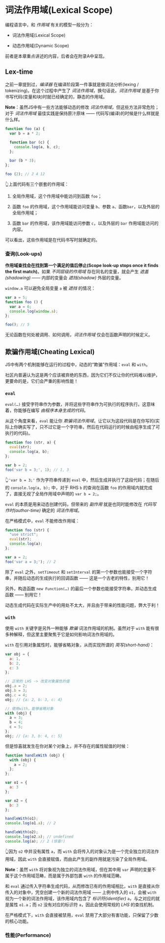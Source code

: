 # 词法作用域(Lexical Scope)
编程语言中，和 *作用域* 有关的模型一般分为：
- 词法作用域(Lexical Scope)

- 动态作用域(Dynamic Scope)

前者是本章重点讲述的内容，后者会在附录A中呈现。

## Lex-time
之前一章提到过，*编译器* 在编译阶段第一件事就是做词法分析(lexing / tokenizing)。在这个过程中产生了 *词法作用域*，换句话说，*词法作用域* 是基于你书写代码(变量和块)时就已经确定的，静态的作用域。

**Note**：虽然JS中有一些方法能够动态的修改 *词法作用域*，但这些方法非常危险；对于 *词法作用域* 最佳实践是保持原汁原味 —— 代码写(编译)的时候是什么样就是什么样。

```javascript
function foo (a) {
  var b = a * 2;
  
  function bar (c) {
    console.log(a, b, c);
  };

  bar (b * 3);
};

foo (2); // 2 4 12
```
👆上面代码有三个嵌套的作用域：
1. 全局作用域，这个作用域中能访问到函数 `foo`；

2. 函数 `foo` 的作用域，这个作用域能访问变量 `b`、参数 `a`、函数`bar`，以及外层的全局作用域；

3. 函数 `bar` 的作用域，该作用域能访问参数 `c`，以及外层的 `bar` 作用域能访问的内容。

可以看出，这些作用域是在代码书写时就确定的。

### 查询(Look-ups)
**作用域查找会在找到第一个满足的值后停止(Scope look-up stops once it finds the first match)**。如果 *不同层级的作用域* 存在同名的变量，就会产生 *遮盖(shadowing)* —— 内部的变量会 *遮挡(shadow)* 外层的变量。

`window.a` 可以避免全局变量 `a` 被 *遮挡* 的情况：
```javascript
var a = 5;
function foo () {
  var a = 6;
  console.log(window.a);
};

foo(); // 5
```

无论函数在何处被调用、如何调用，*词法作用域* 仅会在函数声明的时候定义。

## 欺骗作用域(Cheating Lexical)
JS中有两个机制能够在运行的过程中，动态的“欺骗”作用域：`eval` 和 `with`。

社区内普遍认为这是两个应该被弃绝的东西，因为它们不仅让你的代码难以维护，更要命的是，它们会严重的影响性能！

### `eval`
`eval(…)` 接受字符串作为参数，并将这些字符串作为可执行的程序执行。这意味着，你能够在编写 *由程序本身生成的代码*。

从这个角度来看，`eval` 能让你 *欺骗词法作用域*，让它以为这段代码是在你写的(实际上你确实写了，只不过它是一个字符串，然后在代码运行的时候由程序生成了可执行的代码)。

```javascript
function foo (str, a) {
  eval(str);
  console.log(a, b);
};

var b = 2;
foo('var b = 3;', 1); // 1, 3
```
👆`'var b = 3;'` 作为字符串传递到 `eval` 中，然后生成并执行了这段代码；在随后的 `console.log(a, b);` 中，对于 RHS `b` 的查询在函数 `foo` 的作用域内就完成了，直接无视了全局作用域中声明的 `var b = 2;`。

`eval` 的本质是用来动态创建代码，但带来的 *副作用* 就是也同时能修改在 *代码写作时(author-time)* 确定的 *词法作用域*。

在严格模式中，`eval` 不能修改作用域：
```javascript
function foo (str) {
  "use strict";
  eval(str);
  console.log(a);
};

var a = 2;
foo('var a = 3;'); // 2
```

除了 `eval` 之外，`setTimeout` 和 `setInterval` 的第一个参数也能接受一个字符串，并随后动态的生成执行的回调函数 —— 这是一个古老的特性，别用它！

另外，构造函数 `new Function(…)` 的最后一个参数也能接受字符串，并动态生成函数 —— 别用它！

动态生成代码在实际生产中的用处不太大，并且由于带来的性能问题，弊大于利！

### `with`
使用 `with` 关键字是另外一种能够 *欺骗* 词法作用域的机制。虽然对于 `with` 能有很多种解释，但这里主要聚焦于它是如何影响词法作用域的。

`with` 在引用对象属性时，能够省略对象，从而实现所谓的 *简写(short-hand)*：
```javascript
var obj = {
  a: 1,
  b: 2,
  c: 3
};

// 正常的 LHS -> 改变对象属性的值
obj.a = 2;
obj.b = 3;
obj.c = 4;
obj; // {a: 2, b: 3, c: 4}

// 使用with，能够省略对象
with (obj) {
  a = 3;
  b = 4;
  c = 5;
};
obj; // {a: 3, b: 4, c: 5}
```

但是惊喜就发生在你对某个对象上，并不存在的属性赋值的时候：
```javascript
function handleWith (obj) {
  with (obj) {
    a = 2;
  };
};

var o1 = {
  a: 3
};

var o2 = {
  b: 3
};

handleWith(o1);
console.log(o1.a); // 2

handleWith(o2);
console.log(o2.a); // undefined
console.log(a); // 2 (惊喜!)
```
👆因为 `o2` 中并没有属性 `a`，而 `with` 会将传入的对象认为是一个完全独立的词法作用域，因此 `with` 会直接赋值，而由此产生的副作用就是污染了全局作用域。

**Note**：虽然 `with` 将对象视为独立的词法作用域，但在其中用 `var` 声明的变量不属于这个作用域范畴，而是属于外部包裹 `with` 的作用域范畴。

和 `eval` 通过传入字符串生成代码，从而修改已有的作用域相比，`with` 是直接从你传入的对象中，凭空创建一个新的词法作用域 —— 上例中传入的 `o1`，会被 `with` 视为一个新的词法作用域，该作用域内包含了 *标识符(identifier)* `a`，与之对应的就是属性 `o1.a`；而 `o2` 没有对应的标识符 `a`，因此会使用常规的 *LHS* 的查找机制。

在严格模式下，`with` 会直接被禁用，`eval` 禁用了大部分有害功能，只保留了少数的核心功能。

### 性能(Performance)
